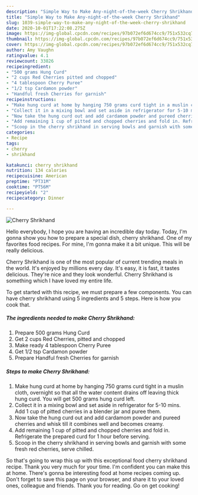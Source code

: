 ```yaml
---
description: "Simple Way to Make Any-night-of-the-week Cherry Shrikhand"
title: "Simple Way to Make Any-night-of-the-week Cherry Shrikhand"
slug: 1039-simple-way-to-make-any-night-of-the-week-cherry-shrikhand
date: 2020-10-01T17:22:08.275Z
image: https://img-global.cpcdn.com/recipes/97b072ef6d674cc9/751x532cq70/cherry-shrikhand-recipe-main-photo.jpg
thumbnail: https://img-global.cpcdn.com/recipes/97b072ef6d674cc9/751x532cq70/cherry-shrikhand-recipe-main-photo.jpg
cover: https://img-global.cpcdn.com/recipes/97b072ef6d674cc9/751x532cq70/cherry-shrikhand-recipe-main-photo.jpg
author: Amy Vaughn
ratingvalue: 4.1
reviewcount: 33826
recipeingredient:
- "500 grams Hung Curd"
- "2 cups Red Cherries pitted and chopped"
- "4 tablespoon Cherry Puree"
- "1/2 tsp Cardamon powder"
- "Handful fresh Cherries for garnish"
recipeinstructions:
- "Make hung curd at home by hanging 750 grams curd tight in a muslin cloth, overnight so that all the water content drains off leaving thick hung curd. You will get 500 grams hung curd left."
- "Collect it in a mixing bowl and set aside in refrigerator for 5-10 mins. Add 1 cup of pitted cherries in a blender jar and puree them."
- "Now take the hung curd out and add cardamom powder and pureed cherries and whisk till it combines well and becomes creamy."
- "Add remaining 1 cup of pitted and chopped cherries and fold in. Refrigerate the prepared curd for 1 hour before serving."
- "Scoop in the cherry shrikhand in serving bowls and garnish with some fresh red cherries, serve chilled."
categories:
- Recipe
tags:
- cherry
- shrikhand

katakunci: cherry shrikhand 
nutrition: 134 calories
recipecuisine: American
preptime: "PT31M"
cooktime: "PT56M"
recipeyield: "2"
recipecategory: Dinner

---
```



![Cherry Shrikhand](https://img-global.cpcdn.com/recipes/97b072ef6d674cc9/751x532cq70/cherry-shrikhand-recipe-main-photo.jpg)

Hello everybody, I hope you are having an incredible day today. Today, I'm gonna show you how to prepare a special dish, cherry shrikhand. One of my favorites food recipes. For mine, I'm gonna make it a bit unique. This will be really delicious.



Cherry Shrikhand is one of the most popular of current trending meals in the world. It's enjoyed by millions every day. It's easy, it is fast, it tastes delicious. They're nice and they look wonderful. Cherry Shrikhand is something which I have loved my entire life.


To get started with this recipe, we must prepare a few components. You can have cherry shrikhand using 5 ingredients and 5 steps. Here is how you cook that.

<!--inarticleads1-->

##### The ingredients needed to make Cherry Shrikhand:

1. Prepare 500 grams Hung Curd
1. Get 2 cups Red Cherries, pitted and chopped
1. Make ready 4 tablespoon Cherry Puree
1. Get 1/2 tsp Cardamon powder
1. Prepare Handful fresh Cherries for garnish




<!--inarticleads2-->

##### Steps to make Cherry Shrikhand:

1. Make hung curd at home by hanging 750 grams curd tight in a muslin cloth, overnight so that all the water content drains off leaving thick hung curd. You will get 500 grams hung curd left.
1. Collect it in a mixing bowl and set aside in refrigerator for 5-10 mins. Add 1 cup of pitted cherries in a blender jar and puree them.
1. Now take the hung curd out and add cardamom powder and pureed cherries and whisk till it combines well and becomes creamy.
1. Add remaining 1 cup of pitted and chopped cherries and fold in. Refrigerate the prepared curd for 1 hour before serving.
1. Scoop in the cherry shrikhand in serving bowls and garnish with some fresh red cherries, serve chilled.




So that's going to wrap this up with this exceptional food cherry shrikhand recipe. Thank you very much for your time. I'm confident you can make this at home. There's gonna be interesting food at home recipes coming up. Don't forget to save this page on your browser, and share it to your loved ones, colleague and friends. Thank you for reading. Go on get cooking!
